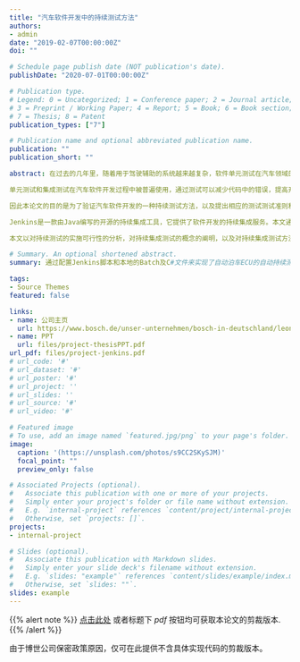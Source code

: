 ```yaml
---
title: "汽车软件开发中的持续测试方法"
authors:
- admin
date: "2019-02-07T00:00:00Z"
doi: ""

# Schedule page publish date (NOT publication's date).
publishDate: "2020-07-01T00:00:00Z"

# Publication type.
# Legend: 0 = Uncategorized; 1 = Conference paper; 2 = Journal article;
# 3 = Preprint / Working Paper; 4 = Report; 5 = Book; 6 = Book section;
# 7 = Thesis; 8 = Patent
publication_types: ["7"]

# Publication name and optional abbreviated publication name.
publication: ""
publication_short: ""

abstract: 在过去的几年里，随着用于驾驶辅助的系统越来越复杂，软件单元测试在汽车领域的重要性急剧增加。

单元测试和集成测试在汽车软件开发过程中被普遍使用，通过测试可以减少代码中的错误，提高开发阶段的效率。所有这些优势只能当整个测试流程有明确的方法可循时才可以实现。

因此本论文的目的是为了验证汽车软件开发的一种持续测试方法，以及提出相应的测试测试准则和明确的流程定义，并通过配置测试平台的脚本将这一方法落实到罗伯特博世公司自动泊车部门超声波传感器组的中。

Jenkins是一款由Java编写的开源的持续集成工具，它提供了软件开发的持续集成服务。本文通过配置Jenkins脚本和本地的Batch及C#文件来实现了自动泊车ECU的自动持续测试。即集成测试可以通过Jenkins平台远程启动并可设置执行周期。使用多个脚本来分别实现：自动从服务器同步最新的基于超声波传感器的自动泊车软件，调用winIDEA实现软件的自动写入，在CANoe中调用相应集成测试用例并自动启动测试。测试完成后Jenkins会自动发送带有测试报告的电子邮件到开发者信箱中以便及时获知测试结果。

本文以对持续测试的实施可行性的分析，对持续集成测试的概念的阐明，以及对持续集成测试方法的实施作为论文的成果。所有测试过程按照ISO26262标准进行定义，许多工作产品(如模板和脚本)都是在国际规范下进行和开发的。

# Summary. An optional shortened abstract.
summary: 通过配置Jenkins脚本和本地的Batch及C#文件来实现了自动泊车ECU的自动持续测试。即集成测试可以通过Jenkins平台远程启动并可设置执行周期。使用多个脚本来分别实现：自动从服务器同步最新的基于超声波传感器的自动泊车软件，调用winIDEA实现软件的自动写入，在CANoe中调用相应集成测试用例并自动启动测试。测试完成后Jenkins会自动发送带有测试报告的电子邮件到开发者信箱中以便及时获知测试结果。

tags:
- Source Themes
featured: false

links:
- name: 公司主页
  url: https://www.bosch.de/unser-unternehmen/bosch-in-deutschland/leonberg/
- name: PPT
  url: files/project-thesisPPT.pdf
url_pdf: files/project-jenkins.pdf
# url_code: '#'
# url_dataset: '#'
# url_poster: '#'
# url_project: ''
# url_slides: ''
# url_source: '#'
# url_video: '#'

# Featured image
# To use, add an image named `featured.jpg/png` to your page's folder. 
image:
  caption: '(https://unsplash.com/photos/s9CC2SKySJM)'
  focal_point: ""
  preview_only: false

# Associated Projects (optional).
#   Associate this publication with one or more of your projects.
#   Simply enter your project's folder or file name without extension.
#   E.g. `internal-project` references `content/project/internal-project/index.md`.
#   Otherwise, set `projects: []`.
projects:
- internal-project

# Slides (optional).
#   Associate this publication with Markdown slides.
#   Simply enter your slide deck's filename without extension.
#   E.g. `slides: "example"` references `content/slides/example/index.md`.
#   Otherwise, set `slides: ""`.
slides: example
---
```


{{% alert note %}}
[点击此处](files/project-jenkins.pdf) 或者标题下 *pdf* 按钮均可获取本论文的剪裁版本.
{{% /alert %}}

由于博世公司保密政策原因，仅可在此提供不含具体实现代码的剪裁版本。